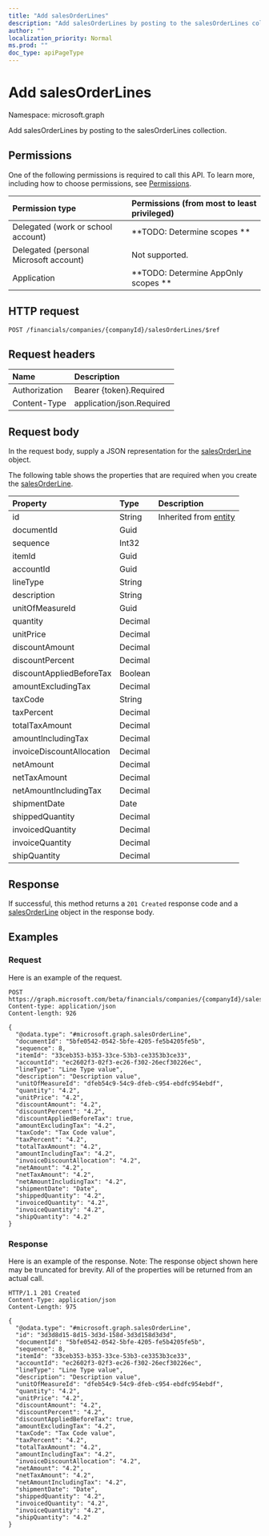 ```yaml
---
title: "Add salesOrderLines"
description: "Add salesOrderLines by posting to the salesOrderLines collection."
author: ""
localization_priority: Normal
ms.prod: ""
doc_type: apiPageType
---
```


# Add salesOrderLines

Namespace: microsoft.graph

Add salesOrderLines by posting to the salesOrderLines collection.

## Permissions
One of the following permissions is required to call this API. To learn more, including how to choose permissions, see [Permissions](/concepts/permissions-reference.md).

|Permission type|Permissions (from most to least privileged)|
|:---|:---|
|Delegated (work or school account)|**TODO: Determine scopes **|
|Delegated (personal Microsoft account)|Not supported.|
|Application|**TODO: Determine AppOnly scopes **|

## HTTP request
<!-- {
  "blockType": "ignored"
}
-->
``` http
POST /financials/companies/{companyId}/salesOrderLines/$ref
```

## Request headers
|Name|Description|
|:---|:---|
|Authorization|Bearer {token}.Required|
|Content-Type|application/json.Required|

## Request body
In the request body, supply a JSON representation for the [salesOrderLine](../resources/salesorderline.md) object.

The following table shows the properties that are required when you create the [salesOrderLine](../resources/salesorderline.md).

|Property|Type|Description|
|:---|:---|:---|
|id|String| Inherited from [entity](../resources/entity.md)|
|documentId|Guid||
|sequence|Int32||
|itemId|Guid||
|accountId|Guid||
|lineType|String||
|description|String||
|unitOfMeasureId|Guid||
|quantity|Decimal||
|unitPrice|Decimal||
|discountAmount|Decimal||
|discountPercent|Decimal||
|discountAppliedBeforeTax|Boolean||
|amountExcludingTax|Decimal||
|taxCode|String||
|taxPercent|Decimal||
|totalTaxAmount|Decimal||
|amountIncludingTax|Decimal||
|invoiceDiscountAllocation|Decimal||
|netAmount|Decimal||
|netTaxAmount|Decimal||
|netAmountIncludingTax|Decimal||
|shipmentDate|Date||
|shippedQuantity|Decimal||
|invoicedQuantity|Decimal||
|invoiceQuantity|Decimal||
|shipQuantity|Decimal||



## Response
If successful, this method returns a `201 Created` response code and a [salesOrderLine](../resources/salesorderline.md) object in the response body.

## Examples

### Request
Here is an example of the request.
<!-- {
  "blockType": "request",
  "name": "create_salesorderline_from_"
}
-->
``` http
POST https://graph.microsoft.com/beta/financials/companies/{companyId}/salesOrderLines
Content-type: application/json
Content-length: 926

{
  "@odata.type": "#microsoft.graph.salesOrderLine",
  "documentId": "5bfe0542-0542-5bfe-4205-fe5b4205fe5b",
  "sequence": 8,
  "itemId": "33ceb353-b353-33ce-53b3-ce3353b3ce33",
  "accountId": "ec2602f3-02f3-ec26-f302-26ecf30226ec",
  "lineType": "Line Type value",
  "description": "Description value",
  "unitOfMeasureId": "dfeb54c9-54c9-dfeb-c954-ebdfc954ebdf",
  "quantity": "4.2",
  "unitPrice": "4.2",
  "discountAmount": "4.2",
  "discountPercent": "4.2",
  "discountAppliedBeforeTax": true,
  "amountExcludingTax": "4.2",
  "taxCode": "Tax Code value",
  "taxPercent": "4.2",
  "totalTaxAmount": "4.2",
  "amountIncludingTax": "4.2",
  "invoiceDiscountAllocation": "4.2",
  "netAmount": "4.2",
  "netTaxAmount": "4.2",
  "netAmountIncludingTax": "4.2",
  "shipmentDate": "Date",
  "shippedQuantity": "4.2",
  "invoicedQuantity": "4.2",
  "invoiceQuantity": "4.2",
  "shipQuantity": "4.2"
}
```

### Response
Here is an example of the response. Note: The response object shown here may be truncated for brevity. All of the properties will be returned from an actual call.
<!-- {
  "blockType": "response",
  "truncated": true,
  "@odata.type": "microsoft.graph.salesorderline"
}
-->
``` http
HTTP/1.1 201 Created
Content-Type: application/json
Content-Length: 975

{
  "@odata.type": "#microsoft.graph.salesOrderLine",
  "id": "3d3d8d15-8d15-3d3d-158d-3d3d158d3d3d",
  "documentId": "5bfe0542-0542-5bfe-4205-fe5b4205fe5b",
  "sequence": 8,
  "itemId": "33ceb353-b353-33ce-53b3-ce3353b3ce33",
  "accountId": "ec2602f3-02f3-ec26-f302-26ecf30226ec",
  "lineType": "Line Type value",
  "description": "Description value",
  "unitOfMeasureId": "dfeb54c9-54c9-dfeb-c954-ebdfc954ebdf",
  "quantity": "4.2",
  "unitPrice": "4.2",
  "discountAmount": "4.2",
  "discountPercent": "4.2",
  "discountAppliedBeforeTax": true,
  "amountExcludingTax": "4.2",
  "taxCode": "Tax Code value",
  "taxPercent": "4.2",
  "totalTaxAmount": "4.2",
  "amountIncludingTax": "4.2",
  "invoiceDiscountAllocation": "4.2",
  "netAmount": "4.2",
  "netTaxAmount": "4.2",
  "netAmountIncludingTax": "4.2",
  "shipmentDate": "Date",
  "shippedQuantity": "4.2",
  "invoicedQuantity": "4.2",
  "invoiceQuantity": "4.2",
  "shipQuantity": "4.2"
}
```

